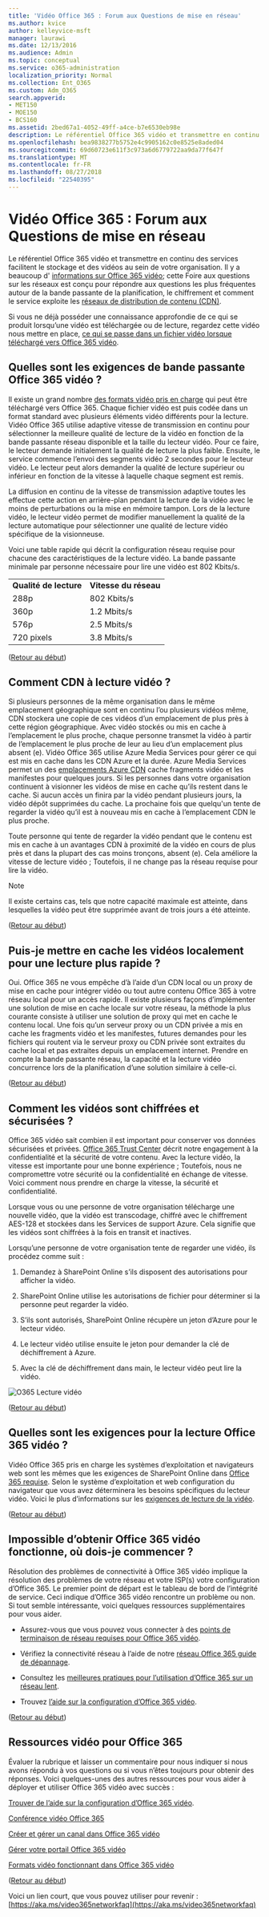 ```yaml
---
title: 'Vidéo Office 365 : Forum aux Questions de mise en réseau'
ms.author: kvice
author: kelleyvice-msft
manager: laurawi
ms.date: 12/13/2016
ms.audience: Admin
ms.topic: conceptual
ms.service: o365-administration
localization_priority: Normal
ms.collection: Ent_O365
ms.custom: Adm_O365
search.appverid:
- MET150
- MOE150
- BCS160
ms.assetid: 2bed67a1-4052-49ff-a4ce-b7e6530eb98e
description: Le référentiel Office 365 vidéo et transmettre en continu des services facilitent le stockage et des vidéos au sein de votre organisation. Il existe un grand nombre des informations importantes sur Office 365 vidéo ; cette Foire aux questions sur les réseaux est conçu pour répondre aux questions les plus fréquentes autour de la bande passante de la planification, le chiffrement et comment le service exploite les réseaux de distribution de contenu (CDN).
ms.openlocfilehash: bea9838277b5752e4c9905162c0e8525e8aded04
ms.sourcegitcommit: 69d60723e611f3c973a6d6779722aa9da77f647f
ms.translationtype: MT
ms.contentlocale: fr-FR
ms.lasthandoff: 08/27/2018
ms.locfileid: "22540395"
---
```

# <a name="office-365-video-networking-frequently-asked-questions"></a>Vidéo Office 365 : Forum aux Questions de mise en réseau

Le référentiel Office 365 vidéo et transmettre en continu des services facilitent le stockage et des vidéos au sein de votre organisation. Il y a beaucoup d' [informations sur Office 365 vidéo](https://support.office.com/article/Find-help-about-Office-365-Video-b435f99a-f47e-4ebd-a946-f5c965844f50); cette Foire aux questions sur les réseaux est conçu pour répondre aux questions les plus fréquentes autour de la bande passante de la planification, le chiffrement et comment le service exploite les [réseaux de distribution de contenu (CDN)](https://support.office.com/article/Content-delivery-networks-0140f704-6614-49bb-aa6c-89b75dcd7f1f).
  
Si vous ne déjà posséder une connaissance approfondie de ce qui se produit lorsqu’une vidéo est téléchargée ou de lecture, regardez cette vidéo nous mettre en place, [ce qui se passe dans un fichier vidéo lorsque téléchargé vers Office 365 vidéo](https://www.youtube.com/watch?v=HXSZ0jYBKlM).
  
## <a name="what-are-the-office-365-video-bandwidth-requirements"></a>Quelles sont les exigences de bande passante Office 365 vidéo ?

Il existe un grand nombre [des formats vidéo pris en charge](https://support.office.com/article/dd1af01c-fd8e-4640-b17b-93ee02b9b817) qui peut être téléchargé vers Office 365. Chaque fichier vidéo est puis codée dans un format standard avec plusieurs éléments vidéo différents pour la lecture. Vidéo Office 365 utilise adaptive vitesse de transmission en continu pour sélectionner la meilleure qualité de lecture de la vidéo en fonction de la bande passante réseau disponible et la taille du lecteur vidéo. Pour ce faire, le lecteur demande initialement la qualité de lecture la plus faible. Ensuite, le service commence l’envoi des segments vidéo 2 secondes pour le lecteur vidéo. Le lecteur peut alors demander la qualité de lecture supérieur ou inférieur en fonction de la vitesse à laquelle chaque segment est remis.
  
La diffusion en continu de la vitesse de transmission adaptive toutes les effectue cette action en arrière-plan pendant la lecture de la vidéo avec le moins de perturbations ou la mise en mémoire tampon. Lors de la lecture vidéo, le lecteur vidéo permet de modifier manuellement la qualité de la lecture automatique pour sélectionner une qualité de lecture vidéo spécifique de la visionneuse.
  
Voici une table rapide qui décrit la configuration réseau requise pour chacune des caractéristiques de la lecture vidéo. La bande passante minimale par personne nécessaire pour lire une vidéo est 802 Kbits/s.
  
|||
|:-----|:-----|
|**Qualité de lecture** <br/> |**Vitesse du réseau** <br/> |
|288p  <br/> |802 Kbits/s  <br/> |
|360p  <br/> |1.2 Mbits/s  <br/> |
|576p  <br/> |2.5 Mbits/s  <br/> |
|720 pixels  <br/> |3.8 Mbits/s  <br/> |

([Retour au début](office-365-video-networking-faq.md))
  
## <a name="how-do-cdns-help-video-playback"></a>Comment CDN à lecture vidéo ?

Si plusieurs personnes de la même organisation dans le même emplacement géographique sont en continu l’ou plusieurs vidéos même, CDN stockera une copie de ces vidéos d’un emplacement de plus près à cette région géographique. Avec vidéo stockés ou mis en cache à l’emplacement le plus proche, chaque personne transmet la vidéo à partir de l’emplacement le plus proche de leur au lieu d’un emplacement plus absent (e). Vidéo Office 365 utilise Azure Media Services pour gérer ce qui est mis en cache dans les CDN Azure et la durée. Azure Media Services permet un des [emplacements Azure CDN](https://azure.microsoft.com/documentation/articles/cdn-pop-locations/) cache fragments vidéo et les manifestes pour quelques jours. Si les personnes dans votre organisation continuent à visionner les vidéos de mise en cache qu’ils restent dans le cache. Si aucun accès un finira par la vidéo pendant plusieurs jours, la vidéo dépôt supprimées du cache. La prochaine fois que quelqu'un tente de regarder la vidéo qu’il est à nouveau mis en cache à l’emplacement CDN le plus proche.
  
Toute personne qui tente de regarder la vidéo pendant que le contenu est mis en cache à un avantages CDN à proximité de la vidéo en cours de plus près et dans la plupart des cas moins tronçons, absent (e). Cela améliore la vitesse de lecture vidéo ; Toutefois, il ne change pas la réseau requise pour lire la vidéo.
  
> [!NOTE]
> Il existe certains cas, tels que notre capacité maximale est atteinte, dans lesquelles la vidéo peut être supprimée avant de trois jours a été atteinte.
  
([Retour au début](office-365-video-networking-faq.md))
  
## <a name="can-i-cache-the-videos-locally-for-faster-playback"></a>Puis-je mettre en cache les vidéos localement pour une lecture plus rapide ?

Oui. Office 365 ne vous empêche d’à l’aide d’un CDN local ou un proxy de mise en cache pour intégrer vidéo ou tout autre contenu Office 365 à votre réseau local pour un accès rapide. Il existe plusieurs façons d’implémenter une solution de mise en cache locale sur votre réseau, la méthode la plus courante consiste à utiliser une solution de proxy qui met en cache le contenu local. Une fois qu’un serveur proxy ou un CDN privée a mis en cache les fragments vidéo et les manifestes, futures demandes pour les fichiers qui routent via le serveur proxy ou CDN privée sont extraites du cache local et pas extraites depuis un emplacement internet. Prendre en compte la bande passante réseau, la capacité et la lecture vidéo concurrence lors de la planification d’une solution similaire à celle-ci.
  
([Retour au début](office-365-video-networking-faq.md))
  
## <a name="how-videos-are-encrypted-and-secured"></a>Comment les vidéos sont chiffrées et sécurisées ?

Office 365 vidéo sait combien il est important pour conserver vos données sécurisées et privées. [Office 365 Trust Center](https://products.office.com/business/office-365-trust-center-cloud-computing-security) décrit notre engagement à la confidentialité et la sécurité de votre contenu. Avec la lecture vidéo, la vitesse est importante pour une bonne expérience ; Toutefois, nous ne compromettre votre sécurité ou la confidentialité en échange de vitesse. Voici comment nous prendre en charge la vitesse, la sécurité et confidentialité.
  
Lorsque vous ou une personne de votre organisation télécharge une nouvelle vidéo, que la vidéo est transcodage, chiffré avec le chiffrement AES-128 et stockées dans les Services de support Azure. Cela signifie que les vidéos sont chiffrées à la fois en transit et inactives.
  
Lorsqu’une personne de votre organisation tente de regarder une vidéo, ils procédez comme suit :
  
1. Demandez à SharePoint Online s’ils disposent des autorisations pour afficher la vidéo.

2. SharePoint Online utilise les autorisations de fichier pour déterminer si la personne peut regarder la vidéo.

3. S’ils sont autorisés, SharePoint Online récupère un jeton d’Azure pour le lecteur vidéo.

4. Le lecteur vidéo utilise ensuite le jeton pour demander la clé de déchiffrement à Azure.

5. Avec la clé de déchiffrement dans main, le lecteur vidéo peut lire la vidéo.

![O365 Lecture vidéo](media/9d3c6e76-151d-48a3-a30e-ba8dd07db0b7.png)
  
([Retour au début](office-365-video-networking-faq.md))
  
## <a name="what-are-the-requirements-to-playback-office-365-video"></a>Quelles sont les exigences pour la lecture Office 365 vidéo ?

Vidéo Office 365 pris en charge les systèmes d’exploitation et navigateurs web sont les mêmes que les exigences de SharePoint Online dans [Office 365 requise](https://support.office.com/article/Office-365-system-requirements-719254c0-2671-4648-9c84-c6a3d4f3be45). Selon le système d’exploitation et web configuration du navigateur que vous avez déterminera les besoins spécifiques du lecteur vidéo. Voici le plus d’informations sur les [exigences de lecture de la vidéo](https://support.office.com/article/ca1cc1a9-a615-46e1-b6a3-40dbd99939a6).
  
([Retour au début](office-365-video-networking-faq.md))
  
## <a name="i-cant-get-office-365-video-to-work-where-should-i-start"></a>Impossible d’obtenir Office 365 vidéo fonctionne, où dois-je commencer ?

Résolution des problèmes de connectivité à Office 365 vidéo implique la résolution des problèmes de votre réseau et votre ISP(s) votre configuration d’Office 365. Le premier point de départ est le tableau de bord de l’intégrité de service. Ceci indique d’Office 365 vidéo rencontre un problème ou non. Si tout semble intéressante, voici quelques ressources supplémentaires pour vous aider.
  
- Assurez-vous que vous pouvez vous connecter à des [points de terminaison de réseau requises pour Office 365 vidéo](https://support.office.com/article/Office-365-URLs-and-IP-address-ranges-8548a211-3fe7-47cb-abb1-355ea5aa88a2).

- Vérifiez la connectivité réseau à l’aide de notre [réseau Office 365 guide de dépannage](https://support.office.com/article/Office-365-performance-tuning-and-troubleshooting-Admin-and-IT-Pro-1492cb94-bd62-43e6-b8d0-2a61ed88ebae).

- Consultez les [meilleures pratiques pour l’utilisation d’Office 365 sur un réseau lent](https://support.office.com/article/Best-practices-for-using-Office-365-on-a-slow-network-fd16c8d2-4799-4c39-8fd7-045f06640166).

- Trouvez [l’aide sur la configuration d’Office 365 vidéo](https://support.office.com/article/Find-help-about-Office-365-Video-b435f99a-f47e-4ebd-a946-f5c965844f50).

([Retour au début](office-365-video-networking-faq.md))
  
## <a name="office-365-video-resources"></a>Ressources vidéo pour Office 365

Évaluer la rubrique et laisser un commentaire pour nous indiquer si nous avons répondu à vos questions ou si vous n’êtes toujours pour obtenir des réponses. Voici quelques-unes des autres ressources pour vous aider à déployer et utiliser Office 365 vidéo avec succès :
  
[Trouver de l’aide sur la configuration d’Office 365 vidéo](https://support.office.com/article/Find-help-about-Office-365-Video-b435f99a-f47e-4ebd-a946-f5c965844f50).
  
[Conférence vidéo Office 365](https://support.office.com/article/Meet-Office-365-Video-ca1cc1a9-a615-46e1-b6a3-40dbd99939a6)
  
[Créer et gérer un canal dans Office 365 vidéo](https://support.office.com/article/Create-and-manage-a-channel-in-Office-365-Video-1fede4cc-13c0-435a-b585-e7fbf1c83bb2)
  
[Gérer votre portail Office 365 vidéo](https://support.office.com/article/Manage-your-Office-365-Video-portal-c059465b-eba9-44e1-b8c7-8ff7793ff5da)
  
[Formats vidéo fonctionnant dans Office 365 vidéo](https://support.office.com/article/Video-formats-that-work-in-Office-365-Video-dd1af01c-fd8e-4640-b17b-93ee02b9b817)
  
([Retour au début](office-365-video-networking-faq.md))
  
Voici un lien court, que vous pouvez utiliser pour revenir :[https://aka.ms/video365networkfaq](https://aka.ms/video365networkfaq)
